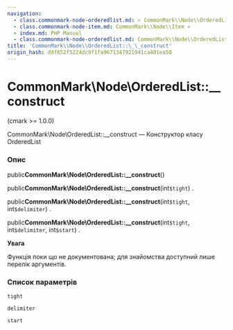 ```yaml
---
navigation:
  - class.commonmark-node-orderedlist.md: « CommonMark\\Node\\OrderedList
  - class.commonmark-node-item.md: CommonMark\\Node\\Item »
  - index.md: PHP Manual
  - class.commonmark-node-orderedlist.md: CommonMark\\Node\\OrderedList
title: 'CommonMark\\Node\\OrderedList::\_\_construct'
origin_hash: ddf652f5224dc9f1fa9671347921941ca401ea50
---
```

# CommonMark\\Node\\OrderedList::\_\_construct

(cmark >= 1.0.0)

CommonMark\\Node\\OrderedList::\_\_construct — Конструктор класу OrderedList

### Опис

public**CommonMark\\Node\\OrderedList::\_\_construct**()

public**CommonMark\\Node\\OrderedList::\_\_construct**(int`$tight`) .

public**CommonMark\\Node\\OrderedList::\_\_construct**(int`$tight`, int`$delimiter`) .

public**CommonMark\\Node\\OrderedList::\_\_construct**(int`$tight`, int`$delimiter`, int`$start`) .

**Увага**

Функція поки що не документована; для знайомства доступний лише перелік аргументів.

### Список параметрів

`tight`

`delimiter`

`start`
